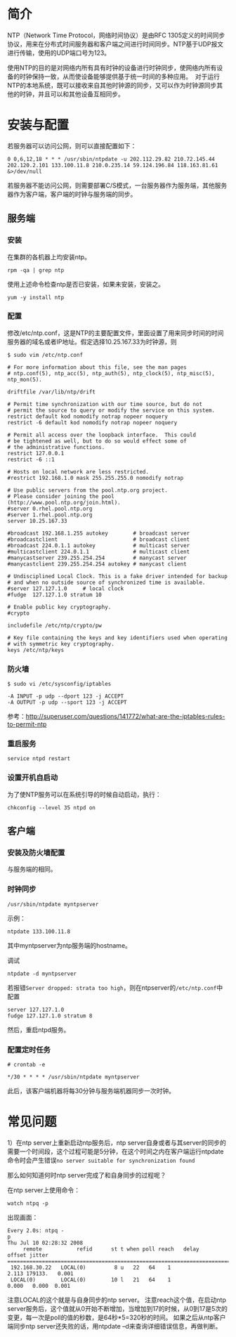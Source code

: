 # 简介
NTP（Network Time Protocol，网络时间协议）是由RFC 1305定义的时间同步协议，用来在分布式时间服务器和客户端之间进行时间同步。NTP基于UDP报文进行传输，使用的UDP端口号为123。 

使用NTP的目的是对网络内所有具有时钟的设备进行时钟同步，使网络内所有设备的时钟保持一致，从而使设备能够提供基于统一时间的多种应用。 
对于运行NTP的本地系统，既可以接收来自其他时钟源的同步，又可以作为时钟源同步其他的时钟，并且可以和其他设备互相同步。

# 安装与配置
若服务器可以访问公网，则可以直接配置如下：

```shell
0 0,6,12,18 * * * /usr/sbin/ntpdate -u 202.112.29.82 210.72.145.44 202.120.2.101 133.100.11.8 210.0.235.14 59.124.196.84 118.163.81.61 &>/dev/null
```

若服务器不能访问公网，则需要部署C/S模式，一台服务器作为服务端，其他服务器作为客户端，客户端的时钟与服务端的同步。

## 服务端
### 安装
在集群的各机器上均安装ntp。

```shell
rpm -qa | grep ntp
```
使用上述命令检查ntp是否已安装，如果未安装，安装之。

```shell
yum -y install ntp
```

### 配置
修改/etc/ntp.conf，这是NTP的主要配置文件，里面设置了用来同步时间的时间服务器的域名或者IP地址。假定选择10.25.167.33为时钟源，则

```shell
$ sudo vim /etc/ntp.conf 

# For more information about this file, see the man pages
# ntp.conf(5), ntp_acc(5), ntp_auth(5), ntp_clock(5), ntp_misc(5), ntp_mon(5).

driftfile /var/lib/ntp/drift

# Permit time synchronization with our time source, but do not
# permit the source to query or modify the service on this system.
restrict default kod nomodify notrap nopeer noquery
restrict -6 default kod nomodify notrap nopeer noquery

# Permit all access over the loopback interface.  This could
# be tightened as well, but to do so would effect some of
# the administrative functions.
restrict 127.0.0.1
restrict -6 ::1

# Hosts on local network are less restricted.
#restrict 192.168.1.0 mask 255.255.255.0 nomodify notrap

# Use public servers from the pool.ntp.org project.
# Please consider joining the pool (http://www.pool.ntp.org/join.html).
#server 0.rhel.pool.ntp.org
#server 1.rhel.pool.ntp.org
server 10.25.167.33

#broadcast 192.168.1.255 autokey        # broadcast server
#broadcastclient                        # broadcast client
#broadcast 224.0.1.1 autokey            # multicast server
#multicastclient 224.0.1.1              # multicast client
#manycastserver 239.255.254.254         # manycast server
#manycastclient 239.255.254.254 autokey # manycast client

# Undisciplined Local Clock. This is a fake driver intended for backup
# and when no outside source of synchronized time is available. 
#server 127.127.1.0     # local clock
#fudge  127.127.1.0 stratum 10  

# Enable public key cryptography.
#crypto

includefile /etc/ntp/crypto/pw

# Key file containing the keys and key identifiers used when operating
# with symmetric key cryptography. 
keys /etc/ntp/keys
```

### 防火墙

```shell
$ sudo vi /etc/sysconfig/iptables

-A INPUT -p udp --dport 123 -j ACCEPT
-A OUTPUT -p udp --sport 123 -j ACCEPT
```

参考：http://superuser.com/questions/141772/what-are-the-iptables-rules-to-permit-ntp 

### 重启服务
```
service ntpd restart
```

### 设置开机自启动
为了使NTP服务可以在系统引导的时候自动启动，执行：

```shell
chkconfig --level 35 ntpd on
```

## 客户端
### 安装及防火墙配置
与服务端的相同。

### 时钟同步

```shell
/usr/sbin/ntpdate myntpserver
```

示例：
```shell
ntpdate 133.100.11.8
```

其中myntpserver为ntp服务端的hostname。

调试
```shell
ntpdate -d myntpserver
```

若报错`Server dropped: strata too high`，则在ntpserver的`/etc/ntp.conf`中配置

```shell
server 127.127.1.0
fudge 127.127.1.0 stratum 8 
```

然后，重启ntpd服务。

### 配置定时任务
```
# crontab -e

*/30 * * * * /usr/sbin/ntpdate myntpserver
```

此后，该客户端机器将每30分钟与服务端机器同步一次时钟。

# 常见问题

1）在ntp server上重新启动ntp服务后，ntp server自身或者与其server的同步的需要一个时间段，这个过程可能是5分钟，在这个时间之内在客户端运行ntpdate命令时会产生错误`no server suitable for synchronization found`

那么如何知道何时ntp server完成了和自身同步的过程呢？

在ntp server上使用命令：
```shell
watch ntpq -p
```

出现画面：
```
Every 2.0s: ntpq -p                                                                                                             Thu Jul 10 02:28:32 2008
     remote           refid      st t when poll reach   delay   offset jitter
==============================================================================
 192.168.30.22   LOCAL(0)         8 u   22   64    1    2.113 179133.   0.001
 LOCAL(0)        LOCAL(0)        10 l   21   64    1    0.000   0.000  0.001
```
注意LOCAL的这个就是与自身同步的ntp server。
注意reach这个值，在启动ntp server服务后，这个值就从0开始不断增加，当增加到17的时候，从0到17是5次的变更，每一次是poll的值的秒数，是64秒*5=320秒的时间。
如果之后从ntp客户端同步ntp server还失败的话，用ntpdate –d来查询详细错误信息，再做判断。

